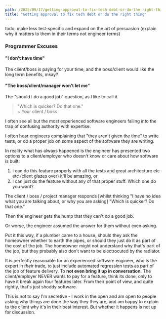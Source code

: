 ```yaml
---
path: /2025/09/17/getting-approval-to-fix-tech-debt-or-do-the-right-thing/
title: "Getting approval to fix tech debt or do the right thing"
---
```


todo: make less test-specific and expand on the art of persuasion (explain why it matters to them in their terms not engineer terms)

### Programmer Excuses

#### "I don't have time"

The client/boss is paying for your time, and the boss/client would like the long term benefits, mkay?

#### "The boss/client/manager won't let me"

The "should I do a good job" question, as I like to call it.

> "Which is quicker? Do that one."  
> ~ Your client / boss

I often see all but the most experienced software engineers falling into the trap of confusing authority with expertise.

I often hear engineers complaining that "they aren't given the time" to write tests, or do a proper job on some aspect of the software they are writing.

In reality what has always happened is the engineer has presented two options to a client/employer who doesn't know or care about how software is built:

1. I can do this feature properly with all the tests and great architecture etc etc (client glazes over) it'll be amazing, or
2. I can just do the feature without any of that proper stuff. Which one do you want?

The client / boss / project manager responds [whilst thinking "I have no idea what you are talking about, or why you are asking] "Which is quicker? Do that one."

Then the engineer gets the hump that they can't do a good job.

Or worse, the engineer assumed the answer for them without even asking.

Put it this way, if a plumber came to a house, should they ask the homeowner whether to earth the pipes, or should they just do it as part of the cost of the job. The homeowner might not understand why that's part of the job, but they probably also don't want to be electrocuted by the radiator.

It is perfectly reasonable for an experienced software engineer, who is the expert in _their_ trade, to just include automated regression tests as part of the job of feature delivery. To **not even bring it up in conversation**. The client/employer NEVER wants to pay for a feature, think its done, only to have it break again four features later. From their point of view, and quite rightly, that's just shoddy software.

This is not to say I'm secretive - I work in the open and am open to people asking why things are done the way they they are, and am happy to explain to the client why it's in their best interest. But whether it happens is not up for discussion.


